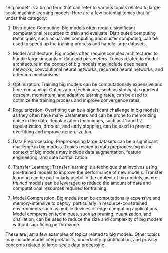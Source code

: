 "Big model" is a broad term that can refer to various topics related to large-scale machine learning models. Here are a few potential topics that fall under this category:

1. Distributed Computing: Big models often require significant computational resources to train and evaluate. Distributed computing techniques, such as parallel computing and cluster computing, can be used to speed up the training process and handle large datasets.

2. Model Architecture: Big models often require complex architectures to handle large amounts of data and parameters. Topics related to model architecture in the context of big models may include deep neural networks, convolutional neural networks, recurrent neural networks, and attention mechanisms.

3. Optimization: Training big models can be computationally expensive and time-consuming. Optimization techniques, such as stochastic gradient descent, momentum, and adaptive learning rates, can be used to optimize the training process and improve convergence rates.

4. Regularization: Overfitting can be a significant challenge in big models, as they often have many parameters and can be prone to memorizing noise in the data. Regularization techniques, such as L1 and L2 regularization, dropout, and early stopping, can be used to prevent overfitting and improve generalization.

5. Data Preprocessing: Preprocessing large datasets can be a significant challenge in big models. Topics related to data preprocessing in the context of big models may include data augmentation, feature engineering, and data normalization.

6. Transfer Learning: Transfer learning is a technique that involves using pre-trained models to improve the performance of new models. Transfer learning can be particularly useful in the context of big models, as pre-trained models can be leveraged to reduce the amount of data and computational resources required for training.

7. Model Compression: Big models can be computationally expensive and memory-intensive to deploy, particularly in resource-constrained environments such as mobile devices or edge computing applications. Model compression techniques, such as pruning, quantization, and distillation, can be used to reduce the size and complexity of big models without sacrificing performance.

These are just a few examples of topics related to big models. Other topics may include model interpretability, uncertainty quantification, and privacy concerns related to large-scale data processing.